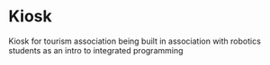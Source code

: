 # Kiosk
Kiosk for tourism association
being built in association with robotics students as an intro to integrated programming

